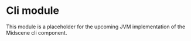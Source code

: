 # Cli module

This module is a placeholder for the upcoming JVM implementation of the Midscene cli component.
